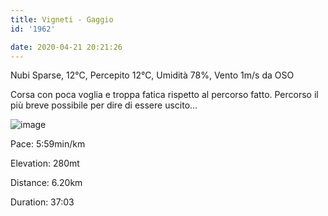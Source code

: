 ```yaml
---
title: Vigneti - Gaggio
id: '1962'

date: 2020-04-21 20:21:26
---
```


Nubi Sparse, 12°C, Percepito 12°C, Umidità 78%, Vento 1m/s da OSO

Corsa con poca voglia e troppa fatica rispetto al percorso fatto. Percorso il più breve possibile per dire di essere uscito…

![image](/images/2021/08/IMG_1926_hucdb3c11faf0d718ee0137374fd14f59d_512168_700x0_resize_q75_box.jpg)

Pace: 5:59min/km

Elevation: 280mt

Distance: 6.20km

Duration: 37:03

<!-- ![image](/images/2021/08/20200421-activity-map_huea4ae1bcd855dfbca13d470be074990d_65530_700x0_resize_box_3.png) -->
